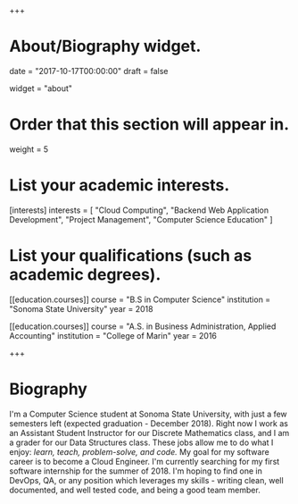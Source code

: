 +++
# About/Biography widget.

date = "2017-10-17T00:00:00"
draft = false

widget = "about"

# Order that this section will appear in.
weight = 5

# List your academic interests.
[interests]
  interests = [
    "Cloud Computing",
    "Backend Web Application Development",
	"Project Management",
	"Computer Science Education"
  ]

# List your qualifications (such as academic degrees).
[[education.courses]]
  course = "B.S in Computer Science"
  institution = "Sonoma State University"
  year = 2018

[[education.courses]]
  course = "A.S. in Business Administration, Applied Accounting"
  institution = "College of Marin"
  year = 2016

+++

# Biography

I'm a Computer Science student at Sonoma State University, with just a few semesters left (expected graduation - December 2018). Right now I work as an Assistant Student Instructor for our Discrete Mathematics class, and I am a grader for our Data Structures class. These jobs allow me to do what I enjoy: *learn, teach, problem-solve, and code.* My goal for my software career is to become a Cloud Engineer. I'm currently searching for my first software internship for the summer of 2018. I'm hoping to find one in DevOps, QA, or any position which leverages my skills - writing clean, well documented, and well tested code, and being a good team member.
